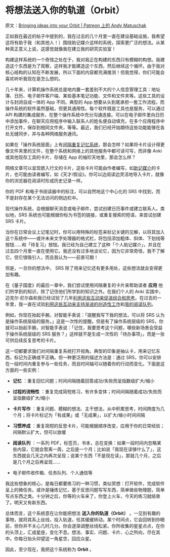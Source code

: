 # 将想法送入你的轨道（Orbit）

原文：[Bringing ideas into your Orbit | Patreon 上的 Andy Matuschak](https://www.patreon.com/posts/bringing-ideas-36925173)

正如我在最近的帖子中提到的，我在过去的几个月里一直在建设基础设施，我希望这将有助于我（和其他人！）围绕助记媒介这样的系统，探索更广泛的想法。从某种真正意义上说，这感觉就像我在建立我的研究实验室！

构建这样系统的一个奇怪之处在于，我对我正在构建的东西只有模糊的构想。我建造这个东西是为了观察，这样我才能建造这个东西，然后继续这个循环。由于我对核心结构的认知在不断发展，所以下面的内容都充满推测！但我觉得，你们可能会喜欢听听我现在是怎么想的。

几十年来，计算机操作系统总是地内置一套差别不大的个人信息管理工具：地址簿、日历、电子邮件客户端、某些基本笔记功能、文件和文件夹等。这些工具的设计与封闭自成一体的 App 不同。典型的 App 想要从头到尾承担一套工作流程。而操作系统的软件虽然基础，但更具通用性。每个软件既是工具也是服务，可以通过 API 构建的集成服务，在整个操作系统中充分沟通连接。可以在电子邮件里向日历中添加事件，在聊天应用程序中输入联系人的姓名便自动填充，在多个应用程序中打开文件，保存到相同文件夹，等等。最近，我们已经开始期待这些功能能够在各处无缝同步，并与各种网络服务通讯。

如果在「操作系统层面」上有[间隔重复记忆系统](https://notes.andymatuschak.org/z4eXdSMJFv2qVGXSUEKH4vdcHBrLHcFY1ZGfC)，那会怎样？如果将卡片设计得更像文件夹里的文件，在整个系统和网络上的其他服务中都可读可写，而非像 Anki 或其他现存工具的卡片，存储在 App 的袖珍天地里，那会怎么样？

网络文章可以呈现嵌入行文的卡片，这些卡片可能由作者编写，如[助记媒介](https://notes.andymatuschak.org/z4rRX3qwSSJRsEkdXKwH2shamgHNeRthrMLiF)的卡片，也可能由读者编写，如《天才/假设》。你可以边阅读边灵活地导入卡片，就像你的浏览器在阅读时形成历史记录一样。

你的 PDF 和电子书阅读器中的标注，可以自然地这个中心化的 SRS 中找到，而不是封存在某个无法访问的侧边栏中。

现代操作系统，会根据聊天消息或电子邮件，尝试创建日历事件或建立联系人。类似地，SRS 系统也可能根据你标为书签的链接，或重复搜索的短语，来尝试创建 SRS 卡片。

当你在日常会议上记笔记时，你可以用特殊的标签来标记关键的见解，以将其加入这个系统中——或许未来文字处理器的格式栏，将包括添加粗体、斜体、下划线等按钮……和「待复习」按钮。我已经为自己建立了这种「个人助记媒介」，并且在过去四个月里一直在使用它。我还没有过多地谈论它，因为它非常奇怪，我不了解它。但它很吸引人，而且我认为——前景可期！

但是，一旦你的想法中， SRS 除了用来记忆还有更多用处，这些想法就会变得更加有趣。

在《量子国度》的最后一章中，我们尝试使用间隔重复的卡片来帮助读者 **应用** 他们所学到的知识，除了记住他们所学到的知识之外。在我们个人的 Anki 实践中，迈克尔·尼尔森和我已经试验了几年[利用这些互动来促进综合和思考](https://notes.andymatuschak.org/zE8PK4UUAAWK6LEcmr8jja8JdxpUxcf1FUCX)。在过去的一年里，我一直在试验[利用这些互动来支持渐进的创造性工作](https://notes.andymatuschak.org/z7iCjRziX6V6unNWL81yc2dJicpRw2Cpp9MfQ)和[我的阅读队列](https://notes.andymatuschak.org/z7yRMBXGc81KkUwLxefodzfnnfKXx63vXzP88)。

例如，你现在抬起手腕，对智能手表说：「提醒我写下我的想法，可以将 SRS 认为是操作系统层级的服务。」这是一次性的提醒。但是有了操作系统层级的 SRS，你就可以抬起手腕，对智能手表说：「记住，我要思考这个问题，哪些新场景会受益于操作系统层级的 SRS 服务？」这样就不是生成一次性的「待办事项」，而是一张可供后续反复思考的卡片。

这一切都要求我们对间隔重复系统打开视角。典型的印象是抽认卡，用来记忆东西，标记为正确或不正确。但一种更泛用的描述方法是：通过 SRS，你可以安排在一段时间内重复参与一些任务，而且时间轴可以随着你的行动而变化。下面是这方面的一些实例：

- **记忆** ：重复回忆问题；时间间隔随着回答成功/失败而呈指数级扩大/缩小

- **过程的流畅性** ：重复完成简短练习，有许多变体；时间间隔随着成功/失败而呈指数级扩大/缩小

- **卡片写作** ：重复问题、模糊的想法、主干想法，从中积累思考，时间跨度为几个月；将卡片标记为「有成果」或「无成果」，以扩大/缩小时间间隔

- **习惯养成** ：重复简短的反思卡片，可能根据顺序改变，应用于你的日常经验；间隔默认扩大，但可以放缓

- **阅读队列** ：一系列 PDF，标签页，书本，总在变换：如果一段时间内忽略某些内容，它就会暂离一周，之后是一个月；比如说「我现在读够什么了」，这东西就会几天之内再次呈现；说某个东西「不是现在读」，那就几个月，之后是几个月之后再呈现……

- 电子邮件收件箱、任务队列、个人通信等

我这些想象的核心，是每日都要练习的一种习惯，类似冥想：打开软件，完成软件呈上的微任务。或许是锤炼记忆，基于反思问题写写东西，简单做些物理题，简单写点东西之类。十分钟之后，你等的火车来了，你登上火车，今天的练习就结束了。明天又有新东西。

总体而言，这个系统意在让你能把想法 **送入你的轨道（Orbit）** 。一见到有趣的事物，就将其系上丝线，投入轨道，任其缓缓转动。某个时间点，它会回转到你眼前，但你并不关心几时几分。你会逐渐调整丝线松紧。你所收集的星星点点，在你的头顶上，汇成星座，变化不息。想法、事实、问题、卡片、心之所向，尽在其中。你每日抬头仰望这一角星空，回应众星。

因此，至少现在，我把这个系统称为 **Orbit** 。